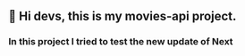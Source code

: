 ## 👋 Hi devs, this is my movies-api project.

### In this project I tried to test the new update of Next
